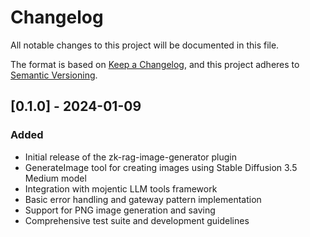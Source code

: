# Changelog

All notable changes to this project will be documented in this file.

The format is based on [Keep a Changelog](https://keepachangelog.com/en/1.0.0/),
and this project adheres to [Semantic Versioning](https://semver.org/spec/v2.0.0.html).

## [0.1.0] - 2024-01-09

### Added
- Initial release of the zk-rag-image-generator plugin
- GenerateImage tool for creating images using Stable Diffusion 3.5 Medium model
- Integration with mojentic LLM tools framework
- Basic error handling and gateway pattern implementation
- Support for PNG image generation and saving
- Comprehensive test suite and development guidelines